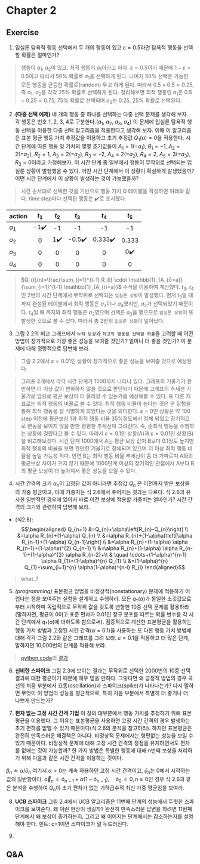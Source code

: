 # Chapter 2
## Exercise
1. 입실론 탐욕적 행동 선택에서 두 개의 행동이 있고 $\varepsilon=0.5$라면 탐욕적 행동을 선택할 확률은 얼마인가?
> 행동이 $a_{1}$, $a_{2}$이 있고, 최적 행동이 $a_{1}$이라고 하자. $\varepsilon=0.5$이기 때문에 $1-\varepsilon=0.5$이고 따라서 50% 확률로 $a_{1}$을 선택하게 된다. 나머지 50% 선택은 가능한 모든 행동을 균등한 확률로(random) 두고 하게 된다. 따라서 $0.5\times0.5 = 0.25$, 즉 $a_{1}$, $a_{2}$를 각각 25% 확률로 선택하게 된다. 정리해보면 최적 행동인 $a_{1}$은 $0.5+0.25=0.75$, 75% 확률로 선택되며 $a_{2}$는 $0.25$, 25% 확률로 선택된다.

2. **(다중 선택 예제)** 네 개의 행동 중 하나를 선택하는 다중 선택 문제를 생각해 보자. 각 행동은 번호 1, 2, 3, 4로 구분한다.($a_{1}$, $a_{2}$, $a_{3}$, $a_{4}$) 이 문제에 입실론 탐욕적 행동 선택을 이용한 다중 선택 알고리즘을 적용한다고 생각해 보자. 이때 이 알고리즘은 표본 평균 행동 가치 추정값을 이용하고 초기 추정값 $Q_{1}(a)=0$을 적용한다. 시간 단계에 따른 행동 및 가치의 몇몇 초기값들이 $A_{1}=1$(=$a_{1}$), $R_{1}=-1$, $A_{2}=2$(=$a_{2}$), $R_{2}=1$, $A_{3}=2$(=$a_{2}$), $R_{3}=-2$, $A_{4}=2$(=$a_{2}$), $R_{4}=2$, $A_{5}=3$(=$a_{3}$), $R_{3}=0$이라고 가정해보자. 이 시간 단계 중 일부에서 행동이 무작위로 선택되는 입실론 상황이 발행했을 수 있다. 어떤 시간 단계에서 이 상황이 확실하게 발생했을까? 어떤 시간 단계에서 이 상황이 발생하는 것이 가능했을까?

> 시간 순서대로 선택한 것을 기반으로 행동 가치 Q 테이블을 작성하면 아래와 같다. time step마다 선택된 행동은 :heavy_check_mark:로 표시했다.

|action|$t_{1}$|$t_{2}$|$t_{3}$|$t_{4}$|$t_{5}$|
|:-----|:-----:|:-----:|:-----:|:-----:|:-----:|
|$a_{1}$|-1:heavy_check_mark:|-1     |-1     |-1     |-1     |
|$a_{2}$|0     |1:heavy_check_mark:|-0.5:heavy_check_mark:|0.333:heavy_check_mark:|0.333  |
|$a_{3}$|0     |0      |0      |0      |0:heavy_check_mark:|
|$a_{4}$|0     |0      |0      |0      |0      |

> $Q_{t}(n)=\frac{\sum_{i=1}^{t-1} R_{i} \cdot \mathbb{1}_{A_{i}=a}}{\sum_{i=1}^{t-1} \mathbb{1}_{A_{i}=a}}$ 수식을 이용하여 계산했다. $t_{3}$, $t_{4}$인 2번의 시간 단계에서 무작위로 선택되는 `입실론 상황`이 발생했다. 먼저 $t_{3}$일 때까지 완성된 테이블에서 최적 행동은 $a_{3}$이나 $a_{4}$였지만, $a_{2}$가 선택되었기 때문이다. $t_{4}$일 때 까지의 최적 행동은 $a_{2}$였으며 선택은 $a_{3}$을 했으므로 `입실론 상황`이 또 발생한 것으로 볼 수 있다. 따라서 총 2번의 `입실론 상황`이 일어났다.

3. 그림 2.2의 비교 그래프에서 `누적 보상`과 `최고의 행동을 선택할 확률`을 고려할 때 어떤 방법이 장기적으로 가장 좋은 성능을 보여줄 것인가? 얼마나 더 좋을 것인가? 이 문제에 대해 정량적으로 답변해 보라.
> 그림 2.2에서 $\varepsilon=0.01$인 상황이 장기적으로 좋은 성능을 보여줄 것으로 예상된다. 

> 그래프 2개에서 각각 시간 단계가 1000까지 나타나 있다. 그래프의 기울기가 완만하면 더 이상 값이 변화하지 않을 것으로 판단되기 때문에 그래프의 추세선 기울기로 앞으로 평균 보상이 더 올라갈 수 있는가를 예상해볼 수 있다. 또 다른 지표로는 최적 행동의 비율로 볼 수 있다. 최적 행동 비율이 높다는 것은 곧 탐험을 통해 최적 행동을 잘 식별하게 되었다는 것을 의미한다. $\varepsilon=0$인 상황은 약 100 step 이전에 평균보상 1과 최적 행동 비율 35%정도에서 정체 되었고 장기적으로 변동을 보이지 않을 만한 평평한 추세선이 그려진다. 즉, 준최적 행동을 수행하는 상황에 걸렸다고 볼 수 있다. 따라서 $\varepsilon=0.1$인 상황(A)과 $\varepsilon=0.01$인 상황(B)을 비교해보겠다. 시간 단계 1000에서 A는 평균 보상 값이 B보다 0.1정도 높지만 최적 행동의 비율을 보면 완만한 기울기로 정체되어 있으며 더 이상 최적 행동 비율을 높일 가능성 적다. 반면 B는 최적 행동 비율 추세선이 좀 더 가파르며 A와의 평균보상 차이가 크지 않기 때문에 1000단계 이상의 장기적인 관점에서 A보다 B의 평균 보상이 더 높아져서 좋은 성능을 보일 수 있다.

4. 시간 간격의 크기 $\alpha_{n}$이 고정된 값이 아니라면 추정값 $Q_{n}$
은 이전까지 받은 보상들의 가중 평균이고, 이때 가중치는 식 2.6에서 주어지는 것과는 다르다. 식 2.6과 유사한 일반적인 경우에 있어서 바로 이전 보상에 적용할 가중치는 얼마인가? 시간 간격의 크기와 관련하여 답변해 보라.
* (식2.6): $$\begin{aligned}
Q_{n+1} &=Q_{n}+\alpha\left[R_{n}-Q_{n}\right] \\
&=\alpha R_{n}+(1-\alpha) Q_{n} \\
&=\alpha R_{n}+(1-\alpha)\left[\alpha R_{n-1}+(1-\alpha) Q_{n-1}\right] \\
&=\alpha R_{n}+(1-\alpha) \alpha R_{n-1}+(1-\alpha)^{2} Q_{n-1} \\
&=\alpha R_{n}+(1-\alpha) \alpha R_{n-1}+(1-\alpha)^{2} \alpha R_{n-2}+\\
& \quad \cdots+(1-\alpha)^{n-1} \alpha R_{1}+(1-\alpha)^{n} Q_{1} \\
&=(1-\alpha)^{n} Q_{1}+\sum_{i=1}^{n} \alpha(1-\alpha)^{n-i} R_{i}
\end{aligned}$$

> what..?

5. *(programming)* 표본평균 방법을 비정상적(nonstationary) 문제에 적용하기 어렵다는 점을 보여주는 실험을 설계하고 수행하라. 모든 $q_{*}(a)$가 동일한 초깃값으로부터 시작하며 독립적으로 무작위 값을 갖도록 변형한 10중 선택 문제를 활용하라(말하자면, 평균이 0이고 표준 편차가 0.01인 정규 분포를 따르는 확률 변수를 각 시간 단계에서 $q_{*}(a)$에 더하도록 함으로써). 점증적으로 계산한 표본평균을 활용하는 행동 가치 방법과 고정된 시간 간격($\alpha=0.1$)을 사용하는 또 다른 행동 가치 방법에 대해 각각 그림 2.2와 같은 그래프를 그려 보라. $\varepsilon=0.1$을 적용하고 더 많은 단계, 말하자면 10,000번의 단계를 적용해 보라.

> [python code](./chapter02/2_5.py)의 [결과](./chapter02/2_5.png)

6. **신비한 스파이크** 그림 2.3에 보이는 결과는 무작위로 선택한 2000번의 10중 선택 결과에 대한 평균이기 때문에 매우 믿을 만하다. 그렇다면 왜 긍정적 방법의 경우 곡선의 처음 부분에서 요동(oscillation)과 스파이크(spike)가 나타나는가? 다시 말하면 무엇이 이 방법의 성능을 평균적으로, 특히 처음 부분에서 특별히 더 좋거나 더 나쁘게 만드는가?
>

7. **편차 없는 고정 시간 간격 기법** 이 장의 대부분에서 행동 가치를 추정하기 위해 표본평균을 이용했다. 그 이유는 표본평균을 사용하면 고정 시간 간격의 경우 발생하는 초기 편하를 없앨 수 있기 때문이다(식 2.6의 분석을 참고하라). 하지만 표본평균은 완전히 만족스러운 해결책은 아니다. 비정상적 문제에서는 형편없는 성능을 보일 수 있기 때문이다. 비정상적 문제에 대해 고정 시간 간격의 장점을 유지하면서도 편차를 없애는 것이 가능할까? 한 가지 방법은 특별한 행동에 대해 n번째 보상을 처리하기 위해 다음과 같은 시간 간격을 이용하는 것이다.

$\beta_{n} \doteq \alpha / \bar{o}_{n}$
여기서 $\alpha>0$는 계속 하용하던 고정 시간 간격이고, $\bar{o}_{n}$는 0에서 시작하는 값의 일반항이다.
$\vec{o}_{n} \doteq \bar{o}_{n-1}+\alpha\left(1-\bar{o}_{n-1}\right), \quad \bar{o}_{0} \doteq 0, n \geq 0$인 경우
식 2.6과 같은 분석을 수행하여 $Q_{n}$이 초기 편차가 없는 기하급수적 최신 가중 평균임을 보여라.
>
    
8. **UCB 스파이크** 그림 2.4에서 UCB 알고리즘은 11번째 단계의 성능에서 뚜렷한 스파이크를 보여준다. 왜 이런 현상이 생길까? 완전히 만족스러운 답변을 하려면 11번쨰 단계에서 왜 보상이 증가하는지, 그리고 왜 이어지는 단계에서는 감소하는지를 설명해야 한다. 힌트: c=1이면 스파이크가 덜 두드러진다.
>

9. 

## Q&A